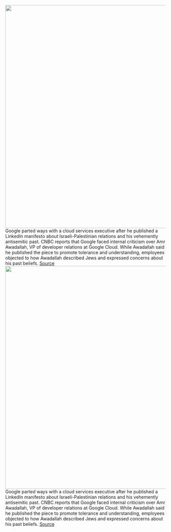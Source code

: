 <img src='https://cdn.vox-cdn.com/thumbor/xOIARBcSlajWqIC8xXAXqJK73YQ=/0x0:5000x3333/1200x800/filters:focal(2809x746:3609x1546)/cdn.vox-cdn.com/uploads/chorus_image/image/69591485/813031818.0.jpg' width='700px' /><br/>
Google parted ways with a cloud services executive after he published a LinkedIn manifesto about Israeli-Palestinian relations and his vehemently antisemitic past. CNBC reports that Google faced internal criticism over Amr Awadallah, VP of developer relations at Google Cloud. While Awadallah said he published the piece to promote tolerance and understanding, employees objected to how Awadallah described Jews and expressed concerns about his past beliefs.
<a href='https://www.theverge.com/2021/7/16/22580042/google-amr-awadallah-anti-semitism-cloud-cloudera-leaves-manifesto'> Source <a/><img src='https://cdn.vox-cdn.com/thumbor/xOIARBcSlajWqIC8xXAXqJK73YQ=/0x0:5000x3333/1200x800/filters:focal(2809x746:3609x1546)/cdn.vox-cdn.com/uploads/chorus_image/image/69591485/813031818.0.jpg' width='700px' /><br/>
Google parted ways with a cloud services executive after he published a LinkedIn manifesto about Israeli-Palestinian relations and his vehemently antisemitic past. CNBC reports that Google faced internal criticism over Amr Awadallah, VP of developer relations at Google Cloud. While Awadallah said he published the piece to promote tolerance and understanding, employees objected to how Awadallah described Jews and expressed concerns about his past beliefs.
<a href='https://www.theverge.com/2021/7/16/22580042/google-amr-awadallah-anti-semitism-cloud-cloudera-leaves-manifesto'> Source <a/>